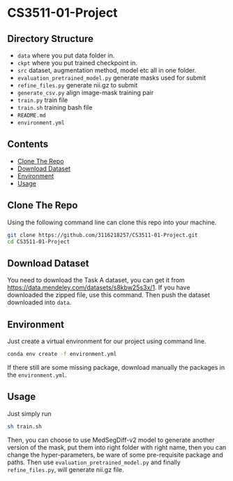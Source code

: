 # CS3511-01-Project
## Directory Structure
- ```data``` where you put data folder in.
- ```ckpt``` where you put trained checkpoint in.
- ```src``` dataset, augmentation method, model etc all in one folder.
- ```evaluation_pretrained_model.py``` generate masks used for submit
- ```refine_files.py``` generate nii.gz to submit
- ```generate_csv.py``` align image-mask training pair
- ```train.py``` train file
- ```train.sh``` training bash file
- ```README.md```
- ```environment.yml```

## Contents
- [Clone The Repo](#clone-the-repo)
- [Download Dataset](#download-dataset)
- [Environment](#environment)
- [Usage](#usage)

## Clone The Repo
Using the following command line can clone this repo into your machine.<br>
```bash 
git clone https://github.com/3116218257/CS3511-01-Project.git
cd CS3511-01-Project
```

## Download Dataset
You need to download the Task A dataset, you can get it from https://data.mendeley.com/datasets/s8kbw25s3x/1. If you have downloaded the zipped file, use this command. Then push the dataset downloaded into ```data```.

## Environment
Just create a virtual environment for our project using command line.<br>
```bash
conda env create -f environment.yml
```
If there still are some missing package, download manually the packages in the ```environment.yml```.

## Usage
Just simply run 
```bash
sh train.sh
```
Then, you can choose to use MedSegDiff-v2 model to generate another version of the mask, put them into right folder with right name, then
you can change the hyper-parameters, be ware of some pre-requisite package and paths. Then use ```evaluation_pretrained_model.py``` and finally ```refine_files.py```, will generate nii.gz file.